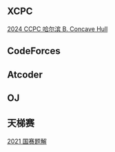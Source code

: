 ## XCPC

[2024 CCPC 哈尔滨 B. Concave Hull](.XCPC\24_CCPC_Harbin_B.md)



## CodeForces



## Atcoder



## OJ



## 天梯赛

[2021 国赛题解](.\GPLT\2021_final.md)

